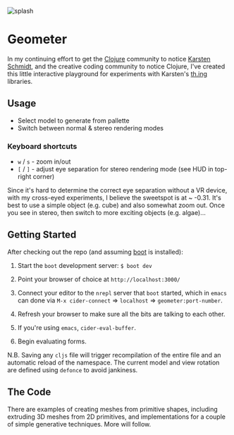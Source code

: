 ![splash](https://raw.githubusercontent.com/jackrusher/geometer/master/resources/images/geometer.png)

# Geometer

In my continuing effort to get the [Clojure](http://clojure.org)
community to notice [Karsten Schmidt](http://postspectacular.com), and
the creative coding community to notice Clojure, I've created this
little interactive playground for experiments with Karsten's
[th.ing](https://github.com/thi-ng) libraries.

## Usage

* Select model to generate from pallette
* Switch between normal & stereo rendering modes

### Keyboard shortcuts

* `w` / `s` - zoom in/out
* `[` / `]` - adjust eye separation for stereo rendering mode (see HUD
  in top-right corner)

Since it's hard to determine the correct eye separation without a VR
device, with my cross-eyed experiments, I believe the sweetspot is at
~ -0.31. It's best to use a simple object (e.g. cube) and also
somewhat zoom out. Once you see in stereo, then switch to more
exciting objects (e.g. algae)...

## Getting Started

After checking out the repo (and assuming
[boot](https://github.com/boot-clj/boot) is installed):

1. Start the `boot` development server: `$ boot dev`

2. Point your browser of choice at `http://localhost:3000/`

3. Connect your editor to the `nrepl` server that `boot` started,
   which in `emacs` can done via `M-x cider-connect` ⇒ `localhost` ⇒
   `geometer:port-number`.

4. Refresh your browser to make sure all the bits are talking to each other.

5. If you're using `emacs`, `cider-eval-buffer`.

6. Begin evaluating forms.

N.B. Saving any `cljs` file will trigger recompilation of the entire file
and an automatic reload of the namespace. The current model and view
rotation are defined using `defonce` to avoid jankiness.

## The Code

There are examples of creating meshes from primitive shapes, including
extruding 3D meshes from 2D primitives, and implementations for a
couple of simple generative techniques. More will follow.
